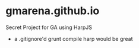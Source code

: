 # gmarena.github.io
Secret Project for GA using HarpJS
- a .gitignore'd grunt compile harp would be great